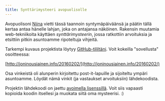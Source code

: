 ```yaml
---
title: Synttärimysteeri avopuolisolle
---
```


Avopuolisoni [Niina](https://twitter.com/NiinaSJarvinen) vietti tässä taannoin syntymäpäiväänsä ja päätin tällä kertaa antaa hänelle lahjan, joka on antajansa näköinen. Rakensin muutamia web-tekniikoita käyttäen _synttärimysteerin_, jossa ratkottiin arvoituksia ja etsittiin pitkin asuntoamme ripoteltuja vihjeitä.

Tarkempi kuvaus projektista löytyy [GitHub-tililtäni](https://github.com/joni-nousiainen/20160202). Voit kokeilla "sovellusta" osoitteessa:

[http://joninousiainen.info/20160202/](http://joninousiainen.info/20160202/)

Osa vinkeistä oli alunperin kirjoitettu post-it-lapuille ja sijoiteltu ympäri asuntoamme. Löydät nämä vinkit (ja vastaukset arvoituksiin) lähdekoodista.

Projektin lähdekoodi on jaettu [avoimella lisenssillä](https://creativecommons.org/licenses/by/4.0/). Voit siis vapaasti kopioida koodin itsellesi ja muokata siitä oma mysteerisi. :)